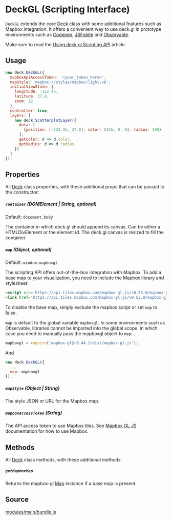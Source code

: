 # DeckGL (Scripting Interface)

`DeckGL` extends the core [Deck](/docs/api-reference/deck.md) class with some additional features such as Mapbox integration. It offers a convenient way to use deck.gl in prototype environments such as [Codepen](https://codepen.io), [JSFiddle](https://jsfiddle.net) and [Observable](https://observablehq.com). 

Make sure to read the [Using deck.gl Scripting API](/docs/get-started/using-standalone.md) article.


## Usage

```js
new deck.DeckGL({
  mapboxApiAccessToken: '<your_token_here>',
  mapStyle: 'mapbox://styles/mapbox/light-v9',
  initialViewState: {
    longitude: -122.45,
    latitude: 37.8,
    zoom: 12
  },
  controller: true,
  layers: [
    new deck.ScatterplotLayer({
      data: [
        {position: [-122.45, 37.8], color: [255, 0, 0], radius: 100}
      ],
      getColor: d => d.color,
      getRadius: d => d.radius
    })
  ]
});
```

## Properties

All [Deck](/docs/api-reference/deck.md) class properties, with these additional props that can be passed to the constructor:

##### `container` (DOMElement | String, optional)

Default: `document.body`

The container in which deck.gl should append its canvas. Can be either a HTMLDivElement or the element id. The deck.gl canvas is resized to fill the container.

##### `map` (Object, optional)

Default: `window.mapboxgl`

The scripting API offers out-of-the-box integration with Mapbox. To add a base map to your visualization, you need to include the Mapbox library and stylesheet:

```html
<script src='https://api.tiles.mapbox.com/mapbox-gl-js/v0.53.0/mapbox-gl.js'></script>
<link href='https://api.tiles.mapbox.com/mapbox-gl-js/v0.53.0/mapbox-gl.css' rel='stylesheet' />
```

To disable the base map, simply exclude the mapbox script or set `map` to false.

`map` is default to the global variable `mapboxgl`. In some environments such as Observable, libraries cannot be imported into the global scope, in which case you need to manually pass the mapboxgl object to `map`:

```js
mapboxgl = require('mapbox-gl@~0.44.1/dist/mapbox-gl.js');
```

And

```js
new deck.DeckGL({
  ...
  map: mapboxgl
});
```

##### `mapStyle` (Object | String)

The style JSON or URL for the Mapbox map.

##### `mapboxAccessToken` (String)

The API access token to use Mapbox tiles. See [Mapbox GL JS](https://www.mapbox.com/mapbox-gl-js/api) documentation for how to use Mapbox.


## Methods

All [Deck](/docs/api-reference/deck.md) class methods, with these additional methods:

##### `getMapboxMap`

Returns the mapbox-gl [Map](https://www.mapbox.com/mapbox-gl-js/api/#map) instance if a base map is present.


## Source

[modules/main/bundle.js](https://github.com/uber/deck.gl/blob/master/modules/main/bundle.js)
